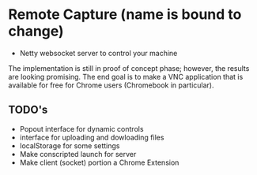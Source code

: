 # Remote Capture (name is bound to change)

- Netty websocket server to control your machine

The implementation is still in proof of concept phase; however, the results are
looking promising. The end goal is to make a VNC application that is available
for free for Chrome users (Chromebook in particular).

## TODO's

- Popout interface for dynamic controls
- interface for uploading and dowloading files
- localStorage for some settings
- Make conscripted launch for server
- Make client (socket) portion a Chrome Extension
